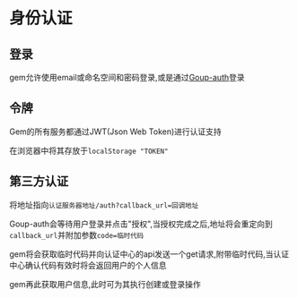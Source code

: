 # 身份认证

## 登录

gem允许使用email或命名空间和密码登录,或是通过[Goup-auth](https://github.com/startracex/goupapp/blob/main/apps/sign)登录

## 令牌

Gem的所有服务都通过JWT(Json Web Token)进行认证支持

在浏览器中将其存放于`localStorage "TOKEN"`

## 第三方认证

将地址指向`认证服务器地址/auth?callback_url=回调地址`

Goup-auth会等待用户登录并点击"授权",当授权完成之后,地址将会重定向到`callback_url`并附加参数`code=临时代码`

gem将会获取临时代码并向认证中心的api发送一个get请求,附带临时代码,当认证中心确认代码有效时将会返回用户的个人信息

gem再此获取用户信息,此时可为其执行创建或登录操作
